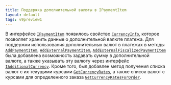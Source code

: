 ```yaml
---
title: Поддержка дополнительной валюты в IPaymentItem
layout: default
tags: v9preview1
---
```


В интерфейсе [`IPaymentItem`](https://iiko.github.io/front.api.sdk/v9/html/T_Resto_Front_Api_Data_Payments_IPaymentItem.htm) появилось свойство [`CurrencyInfo`](https://iiko.github.io/front.api.sdk/v9/html/P_Resto_Front_Api_Data_Payments_IPaymentItem_CurrencyInfo.htm), которое позволяет хранить данные о дополнительной валюте платежа.
Для поддержки использования дополнительных валют в платежах в методы [`AddPaymentItem`](https://iiko.github.io/front.api.sdk/v9/html/M_Resto_Front_Api_Editors_IEditSession_AddPaymentItem.htm), [`AddExternalPaymentItem`](https://iiko.github.io/front.api.sdk/v9/html/M_Resto_Front_Api_Editors_IEditSession_AddExternalPaymentItem.htm), [`AddExternalFiscalizedPaymentItem`](https://iiko.github.io/front.api.sdk/v9/html/M_Resto_Front_Api_Editors_IEditSession_AddExternalFiscalizedPaymentItem.htm) была добавлена возможность задавать сумму в дополнительной валюте, а также указывать эту валюту через интерфейс [`IAdditionalCurrency`](https://iiko.github.io/front.api.sdk/v9/html/T_Resto_Front_Api_Data_Payments_IAdditionalCurrency.htm).
Кроме того, был добавлен метод получения списка валют с их текущими курсами [`GetCurrencyRates`](https://iiko.github.io/front.api.sdk/v9/html/M_Resto_Front_Api_IOperationService_GetCurrencyRates.htm), а также список валют с курсами для определенного заказа [`GetCurrencyRatesForOrder`](https://iiko.github.io/front.api.sdk/v9/html/M_Resto_Front_Api_IOperationService_GetCurrencyRatesForOrder.htm).
